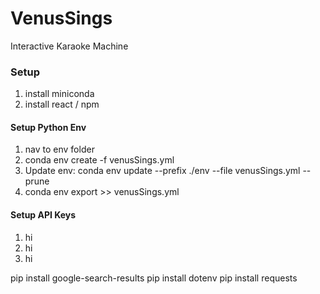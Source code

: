 # VenusSings
Interactive Karaoke Machine
### Setup
1. install miniconda
2. install react / npm
#### Setup Python Env
1. nav to env folder
2. conda env create -f venusSings.yml
3. Update env: conda env update --prefix ./env --file venusSings.yml  --prune
4. conda env export >> venusSings.yml

#### Setup API Keys
1. hi
2. hi
3. hi


pip install google-search-results
pip install dotenv
pip install requests
